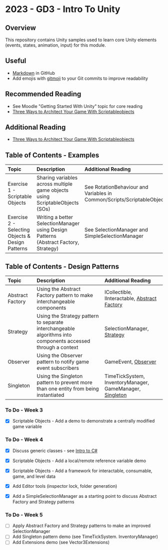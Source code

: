 # 2023 - GD3 - Intro To Unity

## Overview 
This repository contains Unity samples used to learn core Unity 
elements (events, states, animation, input) for this module.

## Useful 
- [Markdown](https://docs.github.com/en/enterprise-cloud@latest/get-started/writing-on-github/getting-started-with-writing-and-formatting-on-github/basic-writing-and-formatting-syntax) in GitHub
- Add emojis with [gitmoji](https://gitmoji.dev/) to your Git commits to improve readability

## Recommended Reading
- See Moodle "Getting Started With Unity" topic for core reading
- [Three Ways to Architect Your Game With Scriptableobjects](https://unity.com/how-to/architect-game-code-scriptable-objects)

## Additional Reading 
- [Three Ways to Architect Your Game With Scriptableobjects](https://unity.com/how-to/architect-game-code-scriptable-objects)

## Table of Contents - Examples 
| Topic | Description | Additional Reading |
| :---------------- | :--------------- | :--------------- | 
| Exercise 1 - Scriptable Objects | Sharing variables across multiple game objects using ScriptableObjects (SOs) | See RotationBehaviour and Variables in Common/Scripts/ScriptableObjects |
| Exercise 2 - Selecting Objects  & Design Patterns | Writing a better SelectionManager using Design Patterns (Abstract Factory, Strategy) | See SelectionManager and SimpleSelectionManager |

## Table of Contents - Design Patterns 
| Topic | Description | Additional Reading |
| :---------------- | :--------------- | :--------------- | 
| Abstract Factory | Using the Abstract Factory pattern to make interchangeable components | ICollectible, IInteractable, [Abstract Factory](https://refactoring.guru/design-patterns/abstract-factory) |
| Strategy | Using the Strategy pattern to separate interchangeable algorithms into components accessed through a context | SelectionManager, [Strategy](https://refactoring.guru/design-patterns/strategy) |
| Observer | Using the Observer pattern to notify game event subscribers | GameEvent, [Observer](https://refactoring.guru/design-patterns/observer) |
| Singleton | Using the Singleton pattern to prevent more than one entity from being instantiated | TimeTickSystem, InventoryManager, GameManager, [Singleton](https://refactoring.guru/design-patterns/singleton) | 

### To Do - Week 3
- [x] Scriptable Objects - Add a demo to demonstrate a centrally modified game variable

### To Do - Week 4
- [x] Discuss generic classes - see [Intro to C#](https://github.com/nmcguinness/2023_GD3_IntroToCSharp.git)
- [x] Scriptable Objects - Add a local/remote reference variable demo
- [x] Scriptable Objects - Add a framework for interactable, consumable, game, and level data
- [x] Add Editor tools (inspector lock, folder generation)
- [x] Add a SimpleSelectionManager as a starting point to discuss Abstract Factory and Strategy patterns


### To Do - Week 5
- [ ] Apply Abstract Factory and Strategy patterns to make an improved SelectionManager
- [ ] Add Singleton pattern demo (see TimeTickSystem. InventoryManager)
- [ ] Add Extensions demo (see Vector3Extensions)